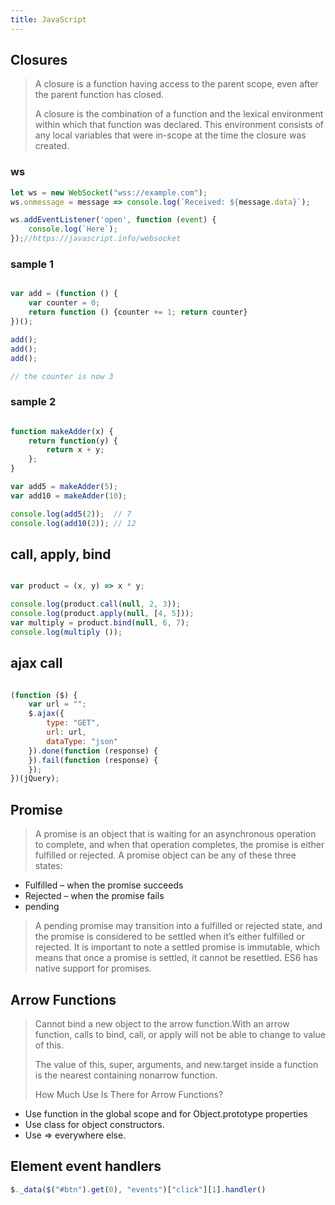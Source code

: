 ```yaml
---
title: JavaScript
---
```


## Closures

> A closure is a function having access to the parent scope, even after the parent function has closed.
>
> A closure is the combination of a function and the lexical environment within which that function was declared. This environment consists of any local variables that were in-scope at the time the closure was created.

### ws
```js
let ws = new WebSocket("wss://example.com");
ws.onmessage = message => console.log(`Received: ${message.data}`);

ws.addEventListener('open', function (event) {
    console.log(`Here`);
});//https://javascript.info/websocket
```

### sample 1
```js

var add = (function () {
	var counter = 0;
	return function () {counter += 1; return counter}
})();

add();
add();
add();

// the counter is now 3
```
		
### sample 2
```js

function makeAdder(x) {
	return function(y) {
		return x + y;
	};
}

var add5 = makeAdder(5);
var add10 = makeAdder(10);

console.log(add5(2));  // 7
console.log(add10(2)); // 12
```

## call, apply, bind

```js

var product = (x, y) => x * y;

console.log(product.call(null, 2, 3));
console.log(product.apply(null, [4, 5]));
var multiply = product.bind(null, 6, 7);
console.log(multiply ());

```
## ajax call

```js

(function ($) {
    var url = "";
    $.ajax({
        type: "GET",
        url: url,
        dataType: "json"
    }).done(function (response) {
    }).fail(function (response) {
    });
})(jQuery);

```

## Promise

> A promise is an object that is waiting for an asynchronous operation to complete, and when that operation completes, the promise is either fulfilled or rejected. A promise object can be any of these three states:
- Fulfilled – when the promise succeeds
- Rejected – when the promise fails
- pending
>
> A pending promise may transition into a fulfilled or rejected state, and the promise is considered to be settled when it’s either fulfilled or rejected. It is important to note a settled promise is immutable, which means that once a promise is settled, it cannot be resettled.
> ES6 has native support for promises.

## Arrow Functions

> Cannot bind a new object to the arrow function.With an arrow function, calls to bind, call, or apply will not be able to change to value of this.
>
> The value of this, super, arguments, and new.target inside a function is the nearest containing nonarrow function.
>
> How Much Use Is There for Arrow Functions?
- Use function in the global scope and for Object.prototype properties
- Use class for object constructors.
- Use => everywhere else.

## Element event handlers
```js
$._data($("#btn").get(0), "events")["click"][1].handler()
```
